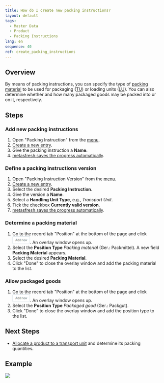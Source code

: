 ```yaml
---
title: How do I create new packing instructions?
layout: default
tags:
  - Master Data
  - Product
  - Packing Instructions
lang: en
sequence: 40
ref: create_packing_instructions
---
```


## Overview
By means of packing instructions, you can specify the type of [packing material](Set_up_packing_material) to be used for packaging ([TU](Handling_Unit_System)) or loading units ([LU](Handling_Unit_System)). You can also determine whether and how many packaged goods may be packed into or on it, respectively.

## Steps

### Add new packing instructions
1. Open "Packing Instruction" from the [menu](Menu).
1. [Create a new entry](New_Record_Window).
1. Give the packing instruction a **Name**.
1. [metasfresh saves the progress automatically](Saveindicator).

### Define a packing instructions version
1. Open "Packing Instruction Version" from the [menu](Menu).
1. [Create a new entry](New_Record_Window).
1. Select the desired **Packing Instruction**.
1. Give the version a **Name**.
1. Select a **Handling Unit Type**, e.g., *Transport Unit*.
1. Tick the checkbox **Currently valid version**.
1. [metasfresh saves the progress automatically](Saveindicator).

### Determine a packing material
1. Go to the record tab "Position" at the bottom of the page and click ![](assets/Add_New_Button.png). An overlay window opens up.
1. Select the **Position Type** *Packing material* (Ger.: Packmittel). A new field **Packing Material** appears.
1. Select the desired **Packing Material**.
1. Click "Done" to close the overlay window and add the packing material to the list.

### Allow packaged goods
1. Go to the record tab "Position" at the bottom of the page and click ![](assets/Add_New_Button.png). An overlay window opens up.
1. Select the **Position Type** *Packaged good* (Ger.: Packgut).
1. Click "Done" to close the overlay window and add the position type to the list.

## Next Steps
- [Allocate a product to a transport unit](CU-TU_Allocation) and determine its packing quantities.

## Example
![](assets/Create_packing_instructions.gif)
